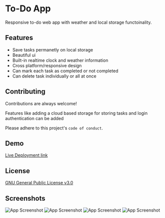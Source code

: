 
# To-Do App

Responsive to-do web app with weather and local storage functoinality.




## Features

- Save tasks permanetly on local storage
- Beautiful ui
- Built-in realtime clock and weather information
- Cross platform/responsive design
- Can mark each task  as completed or not completed
- Can delete task individually or all at once


## Contributing

Contributions are always welcome!

Features like adding a cloud based storage for storing tasks and login authentication
can be added

Please adhere to this project's `code of conduct`.


## Demo

[Live Deployment link](vaibhavaswal.github.io/todoapp/)


## License

[GNU General Public License v3.0](https://choosealicense.com/licenses/gpl-3.0/)


## Screenshots

![App Screenshot](https://i.ibb.co/S7Z4fzy/Screenshot-from-2022-01-22-20-05-09.png)
![App Screenshot](https://i.ibb.co/SvHCz0z/Screenshot-from-2022-01-22-20-05-35.png)
![App Screenshot](https://i.ibb.co/Vjk753G/Screenshot-from-2022-01-22-20-05-42.png)
![App Screenshot](https://i.ibb.co/Wy62nnT/Screenshot-from-2022-01-22-20-05-56.png)

